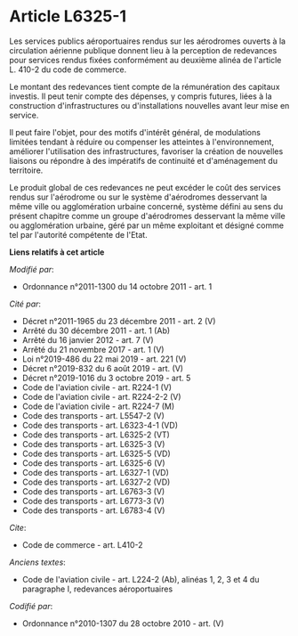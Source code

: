 # Article L6325-1

Les services publics aéroportuaires rendus sur les aérodromes ouverts à la circulation aérienne publique donnent lieu à la
perception de redevances pour services rendus fixées conformément au deuxième alinéa de l'article L. 410-2 du code de
commerce.

Le montant des redevances tient compte de la rémunération des capitaux investis. Il peut tenir compte des dépenses, y compris
futures, liées à la construction d'infrastructures ou d'installations nouvelles avant leur mise en service.

Il peut faire l'objet, pour des motifs d'intérêt général, de modulations limitées tendant à réduire ou compenser les
atteintes à l'environnement, améliorer l'utilisation des infrastructures, favoriser la création de nouvelles liaisons ou
répondre à des impératifs de continuité et d'aménagement du territoire.

Le produit global de ces redevances ne peut excéder le coût des services rendus sur l'aérodrome ou sur le système
d'aérodromes desservant la même ville ou agglomération urbaine concerné, système défini au sens du présent chapitre comme un
groupe d'aérodromes desservant la même ville ou agglomération urbaine, géré par un même exploitant et désigné comme tel par
l'autorité compétente de l'Etat.

**Liens relatifs à cet article**

_Modifié par_:

  - Ordonnance n°2011-1300 du 14 octobre 2011 - art. 1

_Cité par_:

  - Décret n°2011-1965 du 23 décembre 2011 - art. 2 (V)
  - Arrêté du 30 décembre 2011 - art. 1 (Ab)
  - Arrêté du 16 janvier 2012 - art. 7 (V)
  - Arrêté du 21 novembre 2017 - art. 1 (V)
  - Loi n°2019-486 du 22 mai 2019 - art. 221 (V)
  - Décret n°2019-832 du 6 août 2019 - art. (V)
  - Décret n°2019-1016 du 3 octobre 2019 - art. 5
  - Code de l'aviation civile - art. R224-1 (V)
  - Code de l'aviation civile - art. R224-2-2 (V)
  - Code de l'aviation civile - art. R224-7 (M)
  - Code des transports - art. L5547-2 (V)
  - Code des transports - art. L6323-4-1 (VD)
  - Code des transports - art. L6325-2 (VT)
  - Code des transports - art. L6325-3 (V)
  - Code des transports - art. L6325-5 (VD)
  - Code des transports - art. L6325-6 (V)
  - Code des transports - art. L6327-1 (VD)
  - Code des transports - art. L6327-2 (VD)
  - Code des transports - art. L6763-3 (V)
  - Code des transports - art. L6773-3 (V)
  - Code des transports - art. L6783-4 (V)

_Cite_:

  - Code de commerce - art. L410-2

_Anciens textes_:

  - Code de l'aviation civile - art. L224-2 (Ab), alinéas 1, 2, 3 et 4 du paragraphe I, redevances aéroportuaires

_Codifié par_:

  - Ordonnance n°2010-1307 du 28 octobre 2010 - art. (V)
